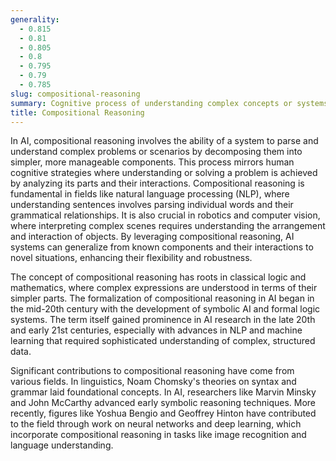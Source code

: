 ```yaml
---
generality:
  - 0.815
  - 0.81
  - 0.805
  - 0.8
  - 0.795
  - 0.79
  - 0.785
slug: compositional-reasoning
summary: Cognitive process of understanding complex concepts or systems by breaking them down into their constituent parts and understanding the relationships between these parts.
title: Compositional Reasoning
---
```


In AI, compositional reasoning involves the ability of a system to parse and understand complex problems or scenarios by decomposing them into simpler, more manageable components. This process mirrors human cognitive strategies where understanding or solving a problem is achieved by analyzing its parts and their interactions. Compositional reasoning is fundamental in fields like natural language processing (NLP), where understanding sentences involves parsing individual words and their grammatical relationships. It is also crucial in robotics and computer vision, where interpreting complex scenes requires understanding the arrangement and interaction of objects. By leveraging compositional reasoning, AI systems can generalize from known components and their interactions to novel situations, enhancing their flexibility and robustness.

The concept of compositional reasoning has roots in classical logic and mathematics, where complex expressions are understood in terms of their simpler parts. The formalization of compositional reasoning in AI began in the mid-20th century with the development of symbolic AI and formal logic systems. The term itself gained prominence in AI research in the late 20th and early 21st centuries, especially with advances in NLP and machine learning that required sophisticated understanding of complex, structured data.

Significant contributions to compositional reasoning have come from various fields. In linguistics, Noam Chomsky's theories on syntax and grammar laid foundational concepts. In AI, researchers like Marvin Minsky and John McCarthy advanced early symbolic reasoning techniques. More recently, figures like Yoshua Bengio and Geoffrey Hinton have contributed to the field through work on neural networks and deep learning, which incorporate compositional reasoning in tasks like image recognition and language understanding.
